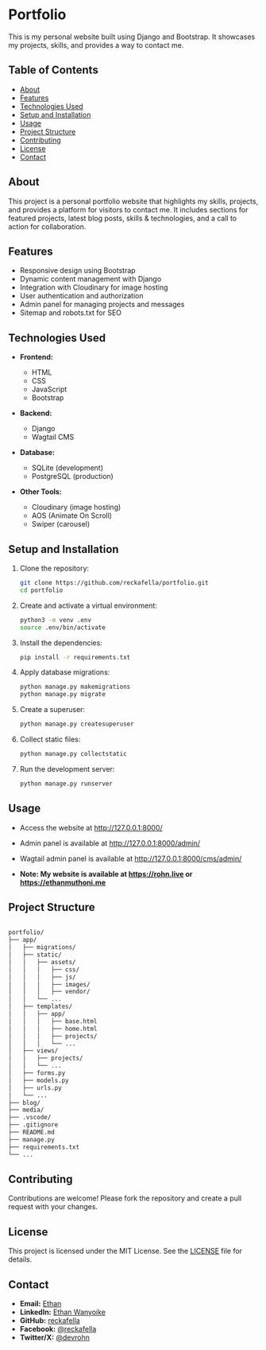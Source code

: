 # Portfolio

This is my personal website built using Django and Bootstrap. It showcases my projects, skills, and provides a way to contact me.

## Table of Contents

- [About](#about)
- [Features](#features)
- [Technologies Used](#technologies-used)
- [Setup and Installation](#setup-and-installation)
- [Usage](#usage)
- [Project Structure](#project-structure)
- [Contributing](#contributing)
- [License](#license)
- [Contact](#contact)

## About

This project is a personal portfolio website that highlights my skills, projects, and provides a platform for visitors to contact me. It includes sections for featured projects, latest blog posts, skills & technologies, and a call to action for collaboration.

## Features

- Responsive design using Bootstrap
- Dynamic content management with Django
- Integration with Cloudinary for image hosting
- User authentication and authorization
- Admin panel for managing projects and messages
- Sitemap and robots.txt for SEO

## Technologies Used

- **Frontend:**
  - HTML
  - CSS
  - JavaScript
  - Bootstrap

- **Backend:**
  - Django
  - Wagtail CMS

- **Database:**
  - SQLite (development)
  - PostgreSQL (production)

- **Other Tools:**
  - Cloudinary (image hosting)
  - AOS (Animate On Scroll)
  - Swiper (carousel)

## Setup and Installation

1. Clone the repository:

    ```sh
    git clone https://github.com/reckafella/portfolio.git
    cd portfolio
    ```

2. Create and activate a virtual environment:

    ```sh
    python3 -m venv .env
    source .env/bin/activate
    ```

3. Install the dependencies:

    ```sh
    pip install -r requirements.txt
    ```

4. Apply database migrations:

    ```sh
    python manage.py makemigrations
    python manage.py migrate
    ```

5. Create a superuser:

    ```sh
    python manage.py createsuperuser
    ```

6. Collect static files:

    ```sh
    python manage.py collectstatic
    ```

7. Run the development server:

    ```sh
    python manage.py runserver
    ```

## Usage

- Access the website at <http://127.0.0.1:8000/>

- Admin panel is available at <http://127.0.0.1:8000/admin/>

- Wagtail admin panel is available at <http://127.0.0.1:8000/cms/admin/>

- **Note: My website is available at <https://rohn.live> or <https://ethanmuthoni.me>**

## Project Structure

```markdown

portfolio/
├── app/
│   ├── migrations/
│   ├── static/
│   │   ├── assets/
│   │   │   ├── css/
│   │   │   ├── js/
│   │   │   ├── images/
│   │   │   ├── vendor/
│   │   └── ...
│   ├── templates/
│   │   ├── app/
│   │   │   ├── base.html
│   │   │   ├── home.html
│   │   │   ├── projects/
│   │   │   └── ...
│   ├── views/
│   │   ├── projects/
│   │   └── ...
│   ├── forms.py
│   ├── models.py
│   ├── urls.py
│   └── ...
├── blog/
├── media/
├── .vscode/
├── .gitignore
├── README.md
├── manage.py
├── requirements.txt
└── ...

```

## Contributing

Contributions are welcome! Please fork the repository and create a pull request with your changes.

## License

This project is licensed under the MIT License. See the [LICENSE](./LICENSE) file for details.

## Contact

- **Email:** [Ethan](mailto:ethanmuthoni@gmail.com)
- **LinkedIn:** [Ethan Wanyoike](https://www.linkedin.com/in/ethanwanyoike)
- **GitHub:** [reckafella](https://github.com/reckafella)
- **Facebook:** [@reckafella](https://facebook.com/reckafella)
- **Twitter/X:** [@devrohn](https://x.com/devrohn)
